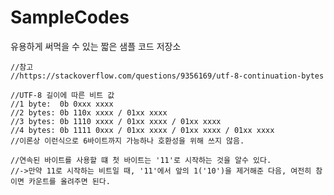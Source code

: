 # SampleCodes

유용하게 써먹을 수 있는 짧은 샘플 코드 저장소

	//참고
	//https://stackoverflow.com/questions/9356169/utf-8-continuation-bytes

	//UTF-8 길이에 따른 비트 값
	//1 byte:  0b 0xxx xxxx
	//2 bytes: 0b 110x xxxx / 01xx xxxx
	//3 bytes: 0b 1110 xxxx / 01xx xxxx / 01xx xxxx
	//4 bytes: 0b 1111 0xxx / 01xx xxxx / 01xx xxxx / 01xx xxxx
	//이론상 이런식으로 6바이트까지 가능하나 호환성을 위해 쓰지 않음.
	
	//연속된 바이트를 사용할 떄 첫 바이트는 '11'로 시작하는 것을 알수 있다.
	//->만약 11로 시작하는 비트일 때, '11'에서 앞의 1('10')을 제거해준 다음, 여전히 참이면 카운트를 올려주면 된다.
